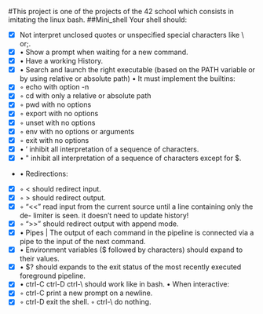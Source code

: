 #This project is one of the projects of the 42 school which consists in imitating the linux bash.
##Mini_shell
Your shell should:
 

 - [x]  Not interpret unclosed quotes or unspecified special characters
       like \ or;.
 - [x] • Show a prompt when waiting for a new command.
 - [x] • Have a working History.
 - [x] • Search and launch the right executable (based on the PATH
       variable or by using relative or absolute path)
• It must implement the builtins:
 - [x] ◦ echo with option -n
 - [x] ◦ cd with only a relative or absolute path
 - [x] ◦ pwd with no options
 - [x] ◦ export with no options
 - [x] ◦ unset with no options
 - [x] ◦ env with no options or arguments 
 - [x] ◦ exit with no options
 - [x] • ’ inhibit all interpretation of a sequence of characters.
 - [x] • " inhibit all interpretation of a sequence of characters except
       for $.
 - • Redirections:
 - [x] ◦ < should redirect input.
 - [x] ◦ > should redirect output.
 - [x] ◦ “<<” read input from the current source until a line containing
       only the de- limiter is seen. it doesn’t need to update history!
 - [x] ◦ “>>” should redirect output with append mode.
 - [x] • Pipes | The output of each command in the pipeline is connected
       via a pipe to the input of the next command.
 - [X] • Environment variables ($ followed by characters) should expand
       to their values.
 - [X] • $? should expands to the exit status of the most recently
       executed foreground pipeline.
 - [x] • ctrl-C ctrl-D ctrl-\ should work like in bash.
• When interactive:
 - [x] ◦ ctrl-C print a new prompt on a newline.
 - [X] ◦ ctrl-D exit the shell. ◦ ctrl-\ do nothing.
